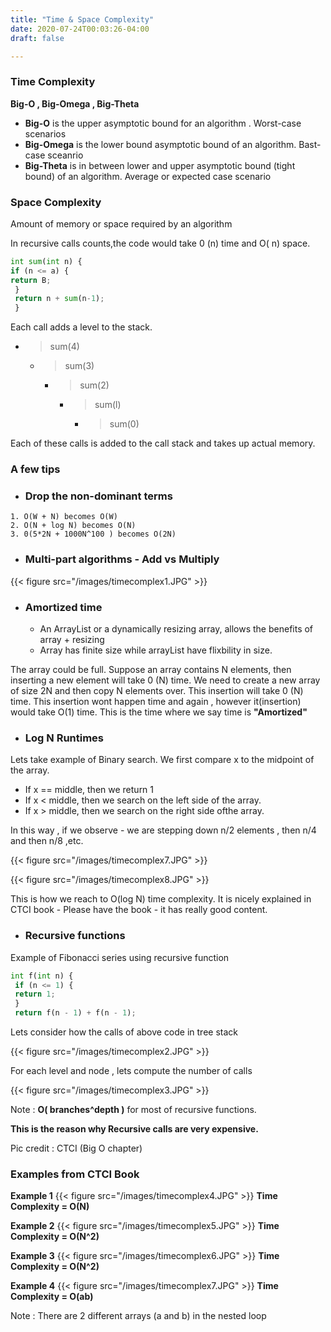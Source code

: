 ```yaml
---
title: "Time & Space Complexity"
date: 2020-07-24T00:03:26-04:00
draft: false

---
```


### Time Complexity

**Big-O , Big-Omega , Big-Theta**

- **Big-O** is the upper asymptotic bound for an algorithm . Worst-case scenarios
- **Big-Omega** is the lower bound asymptotic bound of an algorithm. Bast-case sceanrio
- **Big-Theta** is in between lower and upper asymptotic bound (tight bound) of an algorithm. Average or expected case scenario


### Space Complexity
Amount of memory or space required by an algorithm

In recursive calls counts,the code would take 0 (n) time and O( n) space.

```python
int sum(int n) { 
if (n <= a) {
return B;
 }
 return n + sum(n-1);
 }
 ```

Each call adds a level to the stack.

- > sum(4)
   - > sum(3)
     - >  sum(2) 
       - > sum(l)
         - > sum(0)

Each of these calls is added to the call stack and takes up actual memory. 


### A few tips

 - ### Drop the non-dominant terms
 ```
1. O(W + N) becomes O(W)
2. O(N + log N) becomes O(N)
3. 0(5*2N + 1000N^100 ) becomes O(2N)
```

- ### Multi-part algorithms - Add vs Multiply

{{< figure src="/images/timecomplex1.JPG" >}}


- ### Amortized time
  - An ArrayList or a dynamically resizing array, allows the benefits of  array + resizing 
  - Array has finite size while arrayList have flixbility in size.

The array could be full. Suppose an array contains N elements, then inserting a new element will take 0 (N) time.
We need to create a new array of size 2N and then copy N elements over. This insertion will take 0 (N)
time. This insertion wont happen time and again , however it(insertion) would take O(1) time.
This is the time where we say time is **"Amortized"**

- ### Log N Runtimes
Lets take example of Binary search.
We first compare x to the midpoint of the array. 
  - If x == middle, then we return 1 
  - If x < middle, then we search on the left side of the array. 
  - If x > middle, then we search on the right side ofthe array. 

In this way , if we observe - we are stepping down n/2 elements , then n/4 and then n/8 ,etc.

{{< figure src="/images/timecomplex7.JPG" >}}

{{< figure src="/images/timecomplex8.JPG" >}}

This is how we reach to O(log N) time complexity. It is nicely explained in CTCI book - Please have the book - it has really good content.

- ### Recursive functions

Example of Fibonacci series using recursive function

```python
int f(int n) {
 if (n <= 1) {
 return 1;
 }
 return f(n - 1) + f(n - 1); 
```

Lets consider how the calls of above code in tree stack

{{< figure src="/images/timecomplex2.JPG" >}}

For each level and node , lets compute the number of calls

{{< figure src="/images/timecomplex3.JPG" >}}

Note : **O( branches^depth )** for most of recursive functions. 

**This is the reason why Recursive calls are very expensive.**

Pic credit : CTCI (Big O chapter)



### Examples from CTCI Book


**Example 1** 
{{< figure src="/images/timecomplex4.JPG" >}}
**Time Complexity = O(N)**

**Example 2**
{{< figure src="/images/timecomplex5.JPG" >}}
**Time Complexity = O(N^2)**

**Example 3**
{{< figure src="/images/timecomplex6.JPG" >}}
**Time Complexity = O(N^2)**

**Example 4**
{{< figure src="/images/timecomplex7.JPG" >}}
**Time Complexity = O(ab)**

Note : There are 2 different arrays (a and b) in the nested loop
